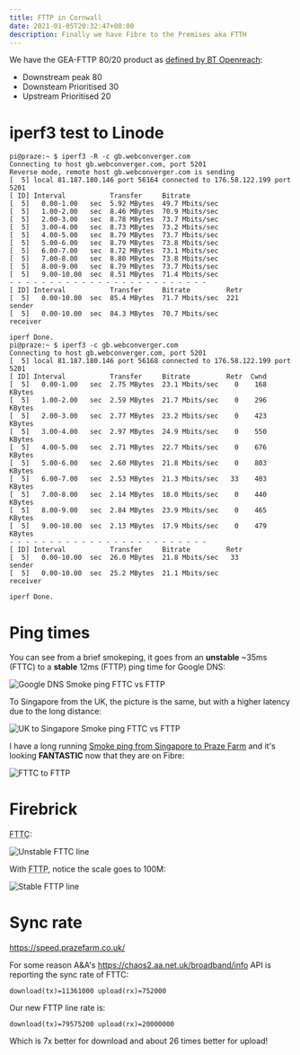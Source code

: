 ```yaml
---
title: FTTP in Cornwall
date: 2021-01-05T20:32:47+08:00
description: Finally we have Fibre to the Premises aka FTTH
---
```


We have the GEA-FTTP 80/20 product as [defined by BT
Openreach](https://www.openreach.co.uk/orpg/home/helpandsupport/sins/sins/downloads/SIN506v1p7.pdf):

* Downstream peak 80
* Downsteam Prioritised 30
* Upstream Prioritised 20

# iperf3 test to Linode

	pi@praze:~ $ iperf3 -R -c gb.webconverger.com
	Connecting to host gb.webconverger.com, port 5201
	Reverse mode, remote host gb.webconverger.com is sending
	[  5] local 81.187.180.146 port 56164 connected to 176.58.122.199 port 5201
	[ ID] Interval           Transfer     Bitrate
	[  5]   0.00-1.00   sec  5.92 MBytes  49.7 Mbits/sec
	[  5]   1.00-2.00   sec  8.46 MBytes  70.9 Mbits/sec
	[  5]   2.00-3.00   sec  8.78 MBytes  73.7 Mbits/sec
	[  5]   3.00-4.00   sec  8.73 MBytes  73.2 Mbits/sec
	[  5]   4.00-5.00   sec  8.79 MBytes  73.7 Mbits/sec
	[  5]   5.00-6.00   sec  8.79 MBytes  73.8 Mbits/sec
	[  5]   6.00-7.00   sec  8.72 MBytes  73.1 Mbits/sec
	[  5]   7.00-8.00   sec  8.80 MBytes  73.8 Mbits/sec
	[  5]   8.00-9.00   sec  8.79 MBytes  73.7 Mbits/sec
	[  5]   9.00-10.00  sec  8.51 MBytes  71.4 Mbits/sec
	- - - - - - - - - - - - - - - - - - - - - - - - -
	[ ID] Interval           Transfer     Bitrate         Retr
	[  5]   0.00-10.00  sec  85.4 MBytes  71.7 Mbits/sec  221             sender
	[  5]   0.00-10.00  sec  84.3 MBytes  70.7 Mbits/sec                  receiver

	iperf Done.
	pi@praze:~ $ iperf3 -c gb.webconverger.com
	Connecting to host gb.webconverger.com, port 5201
	[  5] local 81.187.180.146 port 56168 connected to 176.58.122.199 port 5201
	[ ID] Interval           Transfer     Bitrate         Retr  Cwnd
	[  5]   0.00-1.00   sec  2.75 MBytes  23.1 Mbits/sec    0    168 KBytes
	[  5]   1.00-2.00   sec  2.59 MBytes  21.7 Mbits/sec    0    296 KBytes
	[  5]   2.00-3.00   sec  2.77 MBytes  23.2 Mbits/sec    0    423 KBytes
	[  5]   3.00-4.00   sec  2.97 MBytes  24.9 Mbits/sec    0    550 KBytes
	[  5]   4.00-5.00   sec  2.71 MBytes  22.7 Mbits/sec    0    676 KBytes
	[  5]   5.00-6.00   sec  2.60 MBytes  21.8 Mbits/sec    0    803 KBytes
	[  5]   6.00-7.00   sec  2.53 MBytes  21.3 Mbits/sec   33    403 KBytes
	[  5]   7.00-8.00   sec  2.14 MBytes  18.0 Mbits/sec    0    440 KBytes
	[  5]   8.00-9.00   sec  2.84 MBytes  23.9 Mbits/sec    0    465 KBytes
	[  5]   9.00-10.00  sec  2.13 MBytes  17.9 Mbits/sec    0    479 KBytes
	- - - - - - - - - - - - - - - - - - - - - - - - -
	[ ID] Interval           Transfer     Bitrate         Retr
	[  5]   0.00-10.00  sec  26.0 MBytes  21.8 Mbits/sec   33             sender
	[  5]   0.00-10.00  sec  25.2 MBytes  21.1 Mbits/sec                  receiver

	iperf Done.

# Ping times

You can see from a brief smokeping, it goes from an **unstable** ~35ms (FTTC) to a **stable** 12ms (FTTP) ping time for Google DNS:

<img src="https://s.natalian.org/2021-01-05/google-dns.png" alt="Google DNS Smoke ping FTTC vs FTTP">

To Singapore from the UK, the picture is the same, but with a higher latency due to the long distance:

<img src="https://s.natalian.org/2021-01-05/singapore.png" alt="UK to Singapore Smoke ping FTTC vs FTTP">

I have a long running [Smoke ping from Singapore to Praze Farm](https://smokeping.dabase.com/?target=Europe.UK.Praze) and it's looking **FANTASTIC** now that they are on Fibre:

<img src="https://s.natalian.org/2021-01-06/fttp-no-smoke.png" alt="FTTC to FTTP">

# Firebrick

<abbr title="Fibre to the Cabinet">FTTC</abbr>:

<img src="https://s.natalian.org/2021-01-05/old.png" alt="Unstable FTTC line">

With <abbr title="Fibre to the Premisis">FTTP</abbr>, notice the scale goes to 100M:

<img src="https://s.natalian.org/2021-01-06/firebrick-fttp.png" alt="Stable FTTP line">

# Sync rate

https://speed.prazefarm.co.uk/

For some reason A&A's https://chaos2.aa.net.uk/broadband/info API is reporting the sync rate of FTTC:

	download(tx)=11361000 upload(rx)=752000

Our new FTTP line rate is:

	download(tx)=79575200 upload(rx)=20000000

Which is 7x better for download and about 26 times better for upload!
